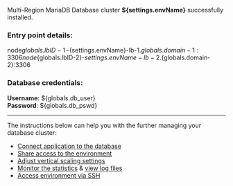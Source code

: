 Multi-Region MariaDB Database cluster **${settings.envName}** successfully installed.


### Entry point details:    
node${globals.lbID-1}-${settings.envName}-lb-1.${globals.domain-1}:3306   
node${globals.lbID-2}-${settings.envName}-lb-2.${globals.domain-2}:3306   

### Database credentials:   
**Username**: ${globals.db_user}  
**Password**: ${globals.db_pswd}  

___

The instructions below can help you with the further managing your database cluster:

- [Connect application to the database](https://docs.jelastic.com/database-connection)
- [Share access to the environment](https://docs.jelastic.com/share-environment)
- [Adjust vertical scaling settings](https://docs.jelastic.com/automatic-vertical-scaling)
- [Monitor the statistics](https://docs.jelastic.com/view-app-statistics) & [view log files](https://docs.jelastic.com/view-log-files)
- [Access environment via SSH](https://docs.jelastic.com/ssh-access)
